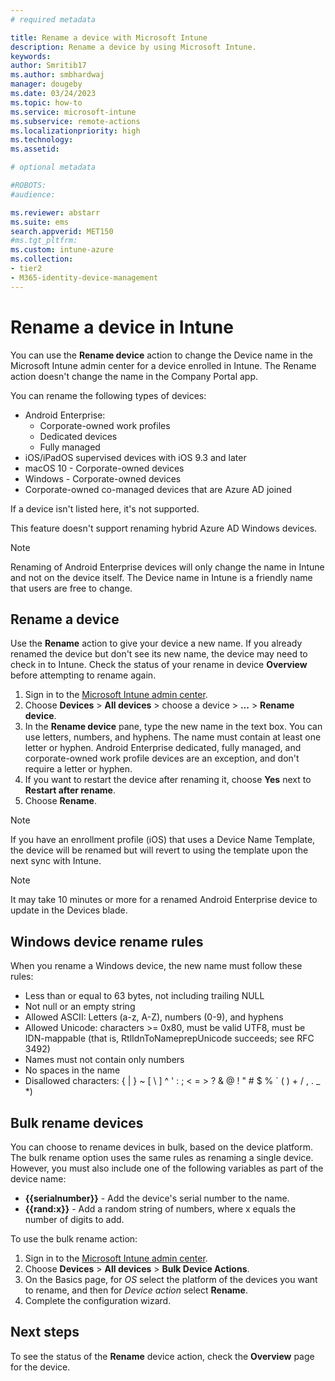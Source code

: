 ```yaml
---
# required metadata

title: Rename a device with Microsoft Intune
description: Rename a device by using Microsoft Intune.
keywords:
author: Smritib17
ms.author: smbhardwaj
manager: dougeby
ms.date: 03/24/2023
ms.topic: how-to
ms.service: microsoft-intune
ms.subservice: remote-actions
ms.localizationpriority: high
ms.technology:
ms.assetid: 

# optional metadata

#ROBOTS:
#audience:

ms.reviewer: abstarr
ms.suite: ems
search.appverid: MET150
#ms.tgt_pltfrm:
ms.custom: intune-azure
ms.collection:
- tier2
- M365-identity-device-management
---
```


# Rename a device in Intune

You can use the **Rename device** action to change the Device name in the Microsoft Intune admin center for a device enrolled in Intune. The Rename action doesn't change the name in the Company Portal app.

You can rename the following types of devices:

- Android Enterprise:
  - Corporate-owned work profiles
  - Dedicated devices
  - Fully managed
- iOS/iPadOS supervised devices with iOS 9.3 and later
- macOS 10 - Corporate-owned devices
- Windows - Corporate-owned devices
- Corporate-owned co-managed devices that are Azure AD joined

If a device isn't listed here, it's not supported.

This feature doesn't support renaming hybrid Azure AD Windows devices.

> [!NOTE]
> Renaming of Android Enterprise devices will only change the name in Intune and not on the device itself. The Device name in Intune is a friendly name that users are free to change.

## Rename a device

Use the **Rename** action to give your device a new name. If you already renamed the device but don't see its new name, the device may need to check in to Intune. Check the status of your rename in device **Overview** before attempting to rename again.

1. Sign in to the [Microsoft Intune admin center](https://go.microsoft.com/fwlink/?linkid=2109431).
2. Choose **Devices** > **All devices** > choose a device > **...** > **Rename device**.
3. In the **Rename device** pane, type the new name in the text box. You can use letters, numbers, and hyphens. The name must contain at least one letter or hyphen. Android Enterprise dedicated, fully managed, and corporate-owned work profile devices are an exception, and don't require a letter or hyphen.
4. If you want to restart the device after renaming it, choose **Yes** next to **Restart after rename**.
5. Choose **Rename**.

> [!NOTE]
> If you have an enrollment profile (iOS) that uses a Device Name Template, the device will be renamed but will revert to using the template upon the next sync with Intune.

> [!NOTE]
> It may take 10 minutes or more for a renamed Android Enterprise device to update in the Devices blade.

## Windows device rename rules

When you rename a Windows device, the new name must follow these rules:

- Less than or equal to 63 bytes, not including trailing NULL
- Not null or an empty string
- Allowed ASCII: Letters (a-z, A-Z), numbers (0-9), and hyphens
- Allowed Unicode: characters >= 0x80, must be valid UTF8, must be IDN-mappable (that is, RtlIdnToNameprepUnicode succeeds; see RFC 3492)
- Names must not contain only numbers
- No spaces in the name
- Disallowed characters: { | } ~ [ \ ] ^ ' : ; < = > ? & @ ! " # $ % ` ( ) + / , . _ *)

## Bulk rename devices

You can choose to rename devices in bulk, based on the device platform. The bulk rename option uses the same rules as renaming a single device. However, you must also include one of the following variables as part of the device name:

- **{{serialnumber}}** - Add the device's serial number to the name.
- **{{rand:x}}** - Add a random string of numbers, where x equals the number of digits to add.

To use the bulk rename action:

1. Sign in to the [Microsoft Intune admin center](https://go.microsoft.com/fwlink/?linkid=2109431).
2. Choose **Devices** > **All devices** > **Bulk Device Actions**.
3. On the Basics page, for *OS* select the platform of the devices you want to rename, and then for *Device action* select **Rename**.
4. Complete the configuration wizard.

## Next steps

To see the status of the **Rename** device action, check the **Overview** page for the device.
